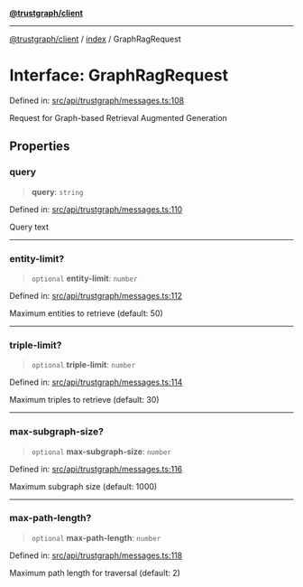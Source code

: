 [**@trustgraph/client**](../../README.md)

***

[@trustgraph/client](../../README.md) / [index](../README.md) / GraphRagRequest

# Interface: GraphRagRequest

Defined in: [src/api/trustgraph/messages.ts:108](https://github.com/trustgraph-ai/trustgraph-ts-client/blob/4700024d623d01d40c50072d60c021f3b6c60b54/src/api/trustgraph/messages.ts#L108)

Request for Graph-based Retrieval Augmented Generation

## Properties

### query

> **query**: `string`

Defined in: [src/api/trustgraph/messages.ts:110](https://github.com/trustgraph-ai/trustgraph-ts-client/blob/4700024d623d01d40c50072d60c021f3b6c60b54/src/api/trustgraph/messages.ts#L110)

Query text

***

### entity-limit?

> `optional` **entity-limit**: `number`

Defined in: [src/api/trustgraph/messages.ts:112](https://github.com/trustgraph-ai/trustgraph-ts-client/blob/4700024d623d01d40c50072d60c021f3b6c60b54/src/api/trustgraph/messages.ts#L112)

Maximum entities to retrieve (default: 50)

***

### triple-limit?

> `optional` **triple-limit**: `number`

Defined in: [src/api/trustgraph/messages.ts:114](https://github.com/trustgraph-ai/trustgraph-ts-client/blob/4700024d623d01d40c50072d60c021f3b6c60b54/src/api/trustgraph/messages.ts#L114)

Maximum triples to retrieve (default: 30)

***

### max-subgraph-size?

> `optional` **max-subgraph-size**: `number`

Defined in: [src/api/trustgraph/messages.ts:116](https://github.com/trustgraph-ai/trustgraph-ts-client/blob/4700024d623d01d40c50072d60c021f3b6c60b54/src/api/trustgraph/messages.ts#L116)

Maximum subgraph size (default: 1000)

***

### max-path-length?

> `optional` **max-path-length**: `number`

Defined in: [src/api/trustgraph/messages.ts:118](https://github.com/trustgraph-ai/trustgraph-ts-client/blob/4700024d623d01d40c50072d60c021f3b6c60b54/src/api/trustgraph/messages.ts#L118)

Maximum path length for traversal (default: 2)
